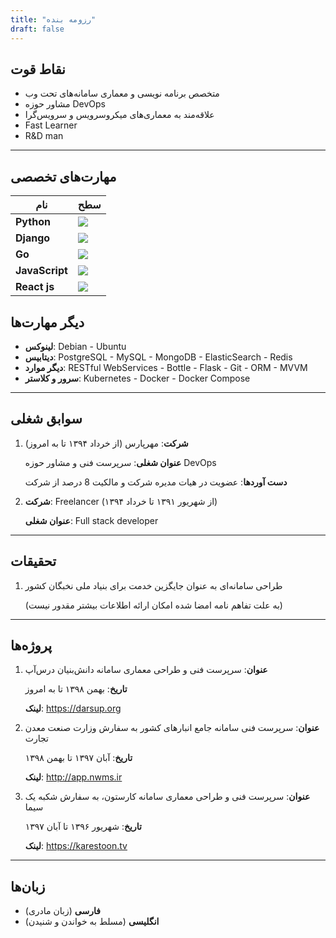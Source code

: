 ```yaml
---
title: "رزومه بنده"
draft: false
---
```


## نقاط قوت

- متخصص برنامه نویسی و معماری سامانه‌های تحت وب
- مشاور حوزه DevOps
- علاقه‌مند به معماری‌های میکروسرویس و سرویس‌گرا
- Fast Learner
- R&D man 

---

## مهارت‌های تخصصی

| نام            | سطح                     |
| ---------- | ------------------- |
| **Python** | ![](/img/skill_5.png) |
| **Django** | ![](/img/skill_5.png) |
| **Go**     | ![](/img/skill_3.png) |
| **JavaScript** | ![](/img/skill_4.5.png) |
| **React js** | ![](/img/skill_4.5.png) |

## دیگر مهارت‌ها

- **لینوکس**: Debian - Ubuntu
- **دیتابیس**: PostgreSQL - MySQL - MongoDB - ElasticSearch - Redis
- **دیگر موارد**: RESTful WebServices - Bottle - Flask - Git - ORM - MVVM
- **سرور و کلاستر**: Kubernetes - Docker - Docker Compose

---

## سوابق شغلی

1. **شرکت**: مهرپارس (از خرداد ۱۳۹۴ تا به امروز)

	**عنوان شغلی**: سرپرست فنی و مشاور حوزه DevOps
  
	**دست آوردها**: عضویت در هیات مدیره شرکت و مالکیت 8 درصد از شرکت

2. **شرکت**: Freelancer (از شهریور ۱۳۹۱ تا خرداد ۱۳۹۴)

	**عنوان شغلی**: Full stack developer

---

## تحقیقات

1. طراحی سامانه‌ای به عنوان جایگزین خدمت برای بنیاد ملی نخبگان کشور

	(به علت تفاهم نامه امضا شده امکان ارائه اطلاعات بیشتر مقدور نیست)

---

## پروژه‌ها

1. **عنوان**: سرپرست فنی و طراحی معماری سامانه دانش‌بنیان درس‌آپ

    **تاریخ**: بهمن ۱۳۹۸ تا به امروز
    
    **لینک**: https://darsup.org

2. **عنوان**: سرپرست فنی سامانه جامع انبارهای کشور به سفارش وزارت صنعت معدن تجارت

    **تاریخ**: آبان ۱۳۹۷ تا بهمن ۱۳۹۸

    **لینک**: http://app.nwms.ir 

3. **عنوان**: سرپرست فنی و طراحی معماری سامانه کارستون، به سفارش شکبه یک سیما

    **تاریخ**: شهریور ۱۳۹۶ تا آبان ۱۳۹۷ 

    **لینک**: https://karestoon.tv

---

## زبان‌ها

- **فارسی** (زبان مادری)
- **انگلیسی** (مسلط به خواندن و شنیدن)
